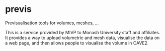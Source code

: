 # previs

Previsualisation tools for volumes, meshes, ... 

This is a service provided by MIVP to Monash University staff and affiliates. 
It provides a way to upload volumetric and mesh data, visualise the data on a web page, and then allows people to visualise the volume in CAVE2.
